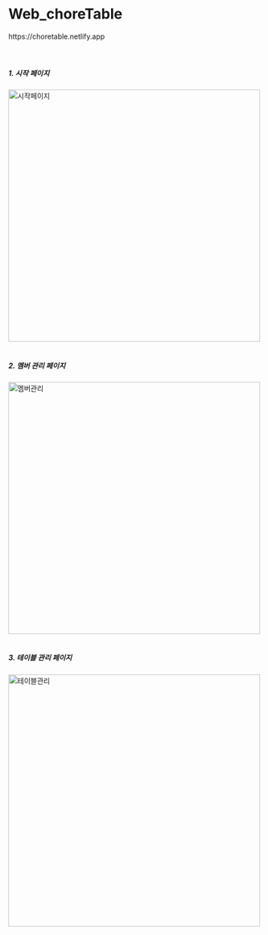 # Web_choreTable
<div>https://choretable.netlify.app</div>
<br/>
<br/>
<h5>1. 시작 페이지</h5>
<img width="500" alt="시작페이지" src="https://github.com/yymoongchi/Web_choreTable/assets/75613475/40bfe3b5-c3f5-4eec-9171-072969ac3229">
<br/>
<br/>
<h5>2. 멤버 관리 페이지</h5>
<img width="500" alt="멤버관리" src="https://github.com/yymoongchi/Web_choreTable/assets/75613475/3e9f8899-04e5-4a82-b7d4-f070690ed8b2">
<br/>
<br/>
<h5>3. 테이블 관리 페이지</h5>
<img width="500" alt="테이블관리" src="https://github.com/yymoongchi/Web_choreTable/assets/75613475/ecfec795-43c4-43d5-a93e-172d1f013946">
